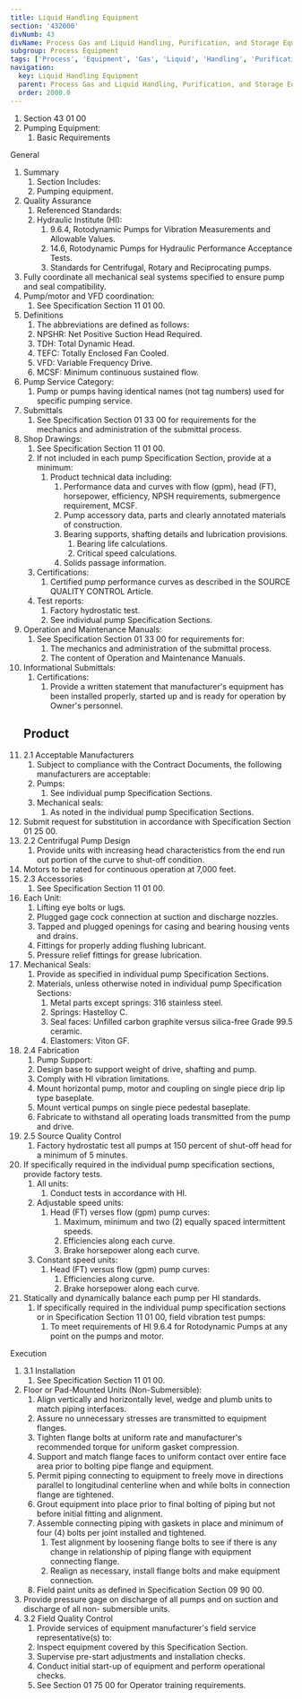 ```yaml
---
title: Liquid Handling Equipment
section: '432000'
divNumb: 43
divName: Process Gas and Liquid Handling, Purification, and Storage Equipment
subgroup: Process Equipment
tags: ['Process', 'Equipment', 'Gas', 'Liquid', 'Handling', 'Purification', 'Storage']
navigation:
  key: Liquid Handling Equipment
  parent: Process Gas and Liquid Handling, Purification, and Storage Equipment
  order: 2000.0
---
```


   1. Section 43 01 00
   1. Pumping Equipment:
      1. Basic Requirements

General
1. Summary
   1. Section Includes:
	1. Pumping equipment.
2. Quality Assurance
   1. Referenced Standards:
	1. Hydraulic Institute (HI):
		1. 9.6.4, Rotodynamic Pumps for Vibration Measurements and Allowable Values.
		2. 14.6, Rotodynamic Pumps for Hydraulic Performance Acceptance Tests.
		3. Standards for Centrifugal, Rotary and Reciprocating pumps.
2. Fully coordinate all mechanical seal systems specified to ensure pump and seal compatibility.
3. Pump/motor and VFD coordination:
      1. See Specification Section 11 01 00.
3. Definitions
   1. The abbreviations are defined as follows:
	1. NPSHR: Net Positive Suction Head Required.
	2. TDH: Total Dynamic Head.
	3. TEFC: Totally Enclosed Fan Cooled.
	4. VFD: Variable Frequency Drive.
	5. MCSF: Minimum continuous sustained flow.
2. Pump Service Category:
      1. Pump or pumps having identical names (not tag numbers) used for specific pumping service.
4. Submittals
   1. See Specification Section 01 33 00 for requirements for the mechanics and administration of the submittal process.
2. Shop Drawings:
	1. See Specification Section 11 01 00.
	2. If not included in each pump Specification Section, provide at a minimum:
		1. Product technical data including:
			1. Performance data and curves with flow (gpm), head (FT), horsepower, efficiency, NPSH requirements, submergence requirement, MCSF.
			2. Pump accessory data, parts and clearly annotated materials of construction.
			3. Bearing supports, shafting details and lubrication provisions.
				1. Bearing life calculations.
				2. Critical speed calculations.
			4. Solids passage information.
	3. Certifications:
		1. Certified pump performance curves as described in the SOURCE QUALITY CONTROL Article.
	4. Test reports:
		1. Factory hydrostatic test.
		2. See individual pump Specification Sections.
3. Operation and Maintenance Manuals:
	1. See Specification Section 01 33 00 for requirements for:
		1. The mechanics and administration of the submittal process.
		2. The content of Operation and Maintenance Manuals.
4. Informational Submittals:
	1. Certifications:
		1. Provide a written statement that manufacturer's equipment has been installed properly, started up and is ready for operation by Owner's personnel.
   ## Product
1. 2.1 Acceptable Manufacturers
   1. Subject to compliance with the Contract Documents, the following manufacturers are acceptable:
	1. Pumps:
		1. See individual pump Specification Sections.
	2. Mechanical seals:
		1. As noted in the individual pump Specification Sections.
2. Submit request for substitution in accordance with Specification Section 01 25 00.
1. 2.2 Centrifugal Pump Design
   1. Provide units with increasing head characteristics from the end run out portion of the curve to shut-off condition.
2. Motors to be rated for continuous operation at 7,000 feet.
1. 2.3 Accessories
   1. See Specification Section 11 01 00.
2. Each Unit:
	1. Lifting eye bolts or lugs.
	2. Plugged gage cock connection at suction and discharge nozzles.
	3. Tapped and plugged openings for casing and bearing housing vents and drains.
	4. Fittings for properly adding flushing lubricant.
	5. Pressure relief fittings for grease lubrication.
3. Mechanical Seals:
	1. Provide as specified in individual pump Specification Sections.
	2. Materials, unless otherwise noted in individual pump Specification Sections:
		1. Metal parts except springs: 316 stainless steel.
		2. Springs: Hastelloy C.
		3. Seal faces: Unfilled carbon graphite versus silica-free Grade 99.5 ceramic.
		4. Elastomers: Viton GF.
1. 2.4 Fabrication
   1. Pump Support:
	1. Design base to support weight of drive, shafting and pump.
	2. Comply with HI vibration limitations.
	3. Mount horizontal pump, motor and coupling on single piece drip lip type baseplate.
	4. Mount vertical pumps on single piece pedestal baseplate.
	5. Fabricate to withstand all operating loads transmitted from the pump and drive.
1. 2.5 Source Quality Control
   1. Factory hydrostatic test all pumps at 150 percent of shut-off head for a minimum of 5 minutes.
2. If specifically required in the individual pump specification sections, provide factory tests.
	1. All units:
		1. Conduct tests in accordance with HI.
	2. Adjustable speed units:
		1. Head (FT) verses flow (gpm) pump curves:
			1. Maximum, minimum and two (2) equally spaced intermittent speeds.
			2. Efficiencies along each curve.
			3. Brake horsepower along each curve.
	3. Constant speed units:
		1. Head (FT) versus flow (gpm) pump curves:
			1. Efficiencies along curve.
			2. Brake horsepower along each curve.
3. Statically and dynamically balance each pump per HI standards.
	1. If specifically required in the individual pump specification sections or in Specification Section 11 01 00, field vibration test pumps:
		1. To meet requirements of HI 9.6.4 for Rotodynamic Pumps at any point on the pumps and motor.

Execution
1. 3.1 Installation
   1. See Specification Section 11 01 00.
2. Floor or Pad-Mounted Units (Non-Submersible):
	1. Align vertically and horizontally level, wedge and plumb units to match piping interfaces.
	2. Assure no unnecessary stresses are transmitted to equipment flanges.
	3. Tighten flange bolts at uniform rate and manufacturer's recommended torque for uniform gasket compression.
	4. Support and match flange faces to uniform contact over entire face area prior to bolting pipe flange and equipment.
	5. Permit piping connecting to equipment to freely move in directions parallel to longitudinal centerline when and while bolts in connection flange are tightened.
	6. Grout equipment into place prior to final bolting of piping but not before initial fitting and alignment.
	7. Assemble connecting piping with gaskets in place and minimum of four (4) bolts per joint installed and tightened.
		1. Test alignment by loosening flange bolts to see if there is any change in relationship of piping flange with equipment connecting flange.
		2. Realign as necessary, install flange bolts and make equipment connection.
	8. Field paint units as defined in Specification Section 09 90 00.
3. Provide pressure gage on discharge of all pumps and on suction and discharge of all non- submersible units.
1. 3.2 Field Quality Control
   1. Provide services of equipment manufacturer's field service representative(s) to:
	1. Inspect equipment covered by this Specification Section.
	2. Supervise pre-start adjustments and installation checks.
	3. Conduct initial start-up of equipment and perform operational checks.
	4. See Section 01 75 00 for Operator training requirements.

